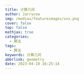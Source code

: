 ```yaml
---
title: 计算几何
author: Jarrycow
img: /medias/featureimages/xxx.png
cover: false
top: false
mathjax: true
categories:
  - 算法
tags:
  - 算法
keywords: 计算几何
abbrlink: geometry
date: 2023-04-18 16:25:14
---
```




<!--more-->